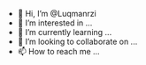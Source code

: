 - 👋 Hi, I’m @Luqmanrzi
- 👀 I’m interested in ...
- 🌱 I’m currently learning ...
- 💞️ I’m looking to collaborate on ...
- 📫 How to reach me ...

<!---
Luqmanrzi/Luqmanrzi is a ✨ special ✨ repository because its `README.md` (this file) appears on your GitHub profile.
You can click the Preview link to take a look at your changes.
--->
